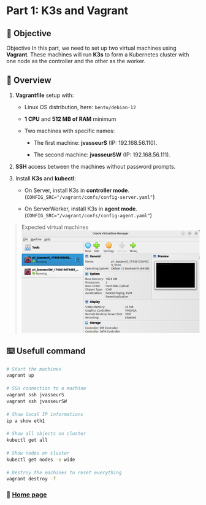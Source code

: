 # Part 1: K3s and Vagrant

## 🎯 Objective
Objective
In this part, we need to set up two virtual machines using **Vagrant**. These machines will run **K3s** to form a Kubernetes cluster with one node as the controller and the other as the worker.

## 📑 Overview

1. **Vagrantfile** setup with:

	- Linux OS distribution, here: `bento/debian-12`

	- **1 CPU** and **512 MB of RAM** minimum

	- Two machines with specific names:

		- The first machine: **jvasseurS** (IP: 192.168.56.110).

		- The second machine: **jvasseurSW** (IP: 192.168.56.111).

2. **SSH** access between the machines without password prompts.

3. Install **K3s** and **kubectl**:

	- On Server, install K3s in **controller mode**. (`CONFIG_SRC="/vagrant/confs/config-server.yaml"`)

	- On ServerWorker, install K3s in **agent mode**. (`CONFIG_SRC="/vagrant/confs/config-agent.yaml"`)  
	
> Expected virtual machines
![virtualbox](/images/p1_virtualbox.png)

## ⌨️ Usefull command

```sh
# Start the machines
vagrant up

# SSH connection to a machine
vagrant ssh jvasseurS
vagrant ssh jvasseurSW

# Show local IP informations
ip a show eth1

# Show all objects on cluster
kubectl get all

# Show nodes on cluster
kubectl get nodes -o wide

# Destroy the machines to reset everything
vagrant destroy -f
```

### 📖 [Home page](https://github.com/vkerob/Inception-of-Things#readme)